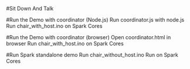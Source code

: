 #Sit Down And Talk

#Run the Demo with coordinator (Node.js)
Run coordinator.js with node.js
Run chair_with_host.ino on Spark Cores

#Run the Demo with coordinator (browser)
Open coordinator.html in browser
Run chair_with_host.ino on Spark Cores

#Run Spark standalone demo 
Run chair_without_host.ino Run on Spark Cores